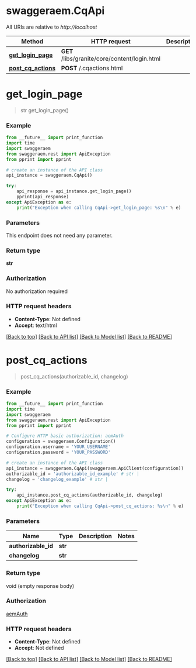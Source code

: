 # swaggeraem.CqApi

All URIs are relative to *http://localhost*

Method | HTTP request | Description
------------- | ------------- | -------------
[**get_login_page**](CqApi.md#get_login_page) | **GET** /libs/granite/core/content/login.html | 
[**post_cq_actions**](CqApi.md#post_cq_actions) | **POST** /.cqactions.html | 


# **get_login_page**
> str get_login_page()



### Example
```python
from __future__ import print_function
import time
import swaggeraem
from swaggeraem.rest import ApiException
from pprint import pprint

# create an instance of the API class
api_instance = swaggeraem.CqApi()

try:
    api_response = api_instance.get_login_page()
    pprint(api_response)
except ApiException as e:
    print("Exception when calling CqApi->get_login_page: %s\n" % e)
```

### Parameters
This endpoint does not need any parameter.

### Return type

**str**

### Authorization

No authorization required

### HTTP request headers

 - **Content-Type**: Not defined
 - **Accept**: text/html

[[Back to top]](#) [[Back to API list]](../README.md#documentation-for-api-endpoints) [[Back to Model list]](../README.md#documentation-for-models) [[Back to README]](../README.md)

# **post_cq_actions**
> post_cq_actions(authorizable_id, changelog)



### Example
```python
from __future__ import print_function
import time
import swaggeraem
from swaggeraem.rest import ApiException
from pprint import pprint

# Configure HTTP basic authorization: aemAuth
configuration = swaggeraem.Configuration()
configuration.username = 'YOUR_USERNAME'
configuration.password = 'YOUR_PASSWORD'

# create an instance of the API class
api_instance = swaggeraem.CqApi(swaggeraem.ApiClient(configuration))
authorizable_id = 'authorizable_id_example' # str | 
changelog = 'changelog_example' # str | 

try:
    api_instance.post_cq_actions(authorizable_id, changelog)
except ApiException as e:
    print("Exception when calling CqApi->post_cq_actions: %s\n" % e)
```

### Parameters

Name | Type | Description  | Notes
------------- | ------------- | ------------- | -------------
 **authorizable_id** | **str**|  | 
 **changelog** | **str**|  | 

### Return type

void (empty response body)

### Authorization

[aemAuth](../README.md#aemAuth)

### HTTP request headers

 - **Content-Type**: Not defined
 - **Accept**: Not defined

[[Back to top]](#) [[Back to API list]](../README.md#documentation-for-api-endpoints) [[Back to Model list]](../README.md#documentation-for-models) [[Back to README]](../README.md)

